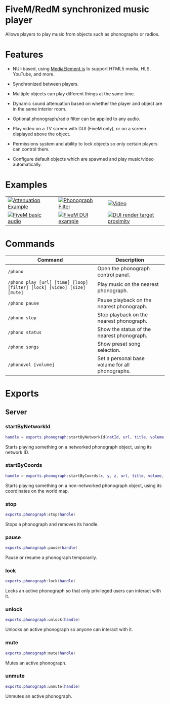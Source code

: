 # FiveM/RedM synchronized music player

Allows players to play music from objects such as phonographs or radios.

# Features

- NUI-based, using [MediaElement.js](https://www.mediaelementjs.com/) to support HTML5 media, HLS, YouTube, and more.

- Synchronized between players.

- Multiple objects can play different things at the same time.

- Dynamic sound attenuation based on whether the player and object are in the same interior room.

- Optional phonograph/radio filter can be applied to any audio.

- Play video on a TV screen with DUI (FiveM only), or on a screen displayed above the object.

- Permissions system and ability to lock objects so only certain players can control them.

- Configure default objects which are spawned and play music/video automatically.

# Examples

| | | |
|-|-|-|
|[![Attenuation Example](https://i.imgur.com/BTkglVYm.jpg)](https://imgur.com/BTkglVY)| [![Phonograph Filter](https://i.imgur.com/L8sWpOCm.jpg)](https://imgur.com/L8sWpOC) | [![Video](https://i.imgur.com/2jRYlSem.jpg)](https://imgur.com/2jRYlSe) |
|[![FiveM basic audio](https://i.imgur.com/CofS0VPm.jpg)](https://imgur.com/CofS0VP)|[![FiveM DUI example](https://i.imgur.com/ndZwPvDm.jpg)](https://imgur.com/ndZwPvD)|[![DUI render target proximity](https://i.imgur.com/m2KddI6m.jpg)](https://imgur.com/m2KddI6)|

# Commands

| Command                                                                          | Description                                     |
|----------------------------------------------------------------------------------|-------------------------------------------------|
| `/phono`                                                                         | Open the phonograph control panel.              |
| `/phono play [url] [time] [loop] [filter] [lock] [video] [size] [mute]`          | Play music on the nearest phonograph.           |
| `/phono pause`                                                                   | Pause playback on the nearest phonograph.       |
| `/phono stop`                                                                    | Stop playback on the nearest phonograph.        |
| `/phono status`                                                                  | Show the status of the nearest phonograph.      |
| `/phono songs`                                                                   | Show preset song selection.                     |
| `/phonovol [volume]`                                                             | Set a personal base volume for all phonographs. |

# Exports

## Server

### startByNetworkId

```lua
handle = exports.phonograph:startByNetworkId(netId, url, title, volume, offset, duration, loop, filter, locked, video, videoSize, muted)
```

Starts playing something on a networked phonograph object, using its network ID.

### startByCoords

```lua
handle = exports.phonograph:startByCoords(x, y, z, url, title, volume, offset, duration, loop, filter, locked, video, videoSize, muted)
```

Starts playing something on a non-networked phonograph object, using its coordinates on the world map.

### stop

```lua
exports.phonograph:stop(handle)
```

Stops a phonograph and removes its handle.

### pause

```lua
exports.phonograph:pause(handle)
```

Pause or resume a phonograph temporarily.

### lock

```lua
exports.phonograph:lock(handle)
```

Locks an active phonograph so that only privileged users can interact with it.

### unlock

```lua
exports.phonograph:unlock(handle)
```

Unlocks an active phonograph so anyone can interact with it.

### mute

```lua
exports.phonograph:mute(handle)
```

Mutes an active phonograph.

### unmute

```lua
exports.phonograph:unmute(handle)
```

Unmutes an active phonograph.
